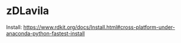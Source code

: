 # zDLavila

Install: https://www.rdkit.org/docs/Install.html#cross-platform-under-anaconda-python-fastest-install
